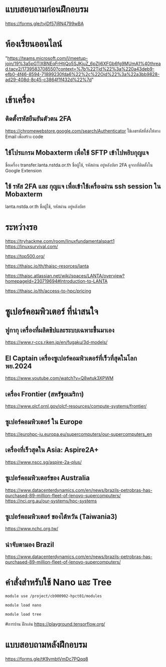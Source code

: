 # แบบสอบถามก่อนฝึกอบรม
https://forms.gle/tvjDf57jRN4799wBA

# ห้องเรียนออนไลน์
 "https://teams.microsoft.com/l/meetup-join/19%3a5pGTlXBNEqFrHtjQo5SJKjuZ_6pZlj6XFGb6fg9MUmA1%40thread.tacv2/1739583708550?context=%7b%22Tid%22%3a%220a43deb9-efb0-4f46-8594-71899230fda6%22%2c%22Oid%22%3a%22a3bb9828-ad29-408d-8c45-c3864f1f432d%22%7d" 


# เข้าเครื่อง
## ติดตั้งรหัสยืนยันตัวตน 2FA
https://chromewebstore.google.com/search/Authenticator
ใช้เลขรหัสที่ส่งให้ทาง Email เพื่อสร้าง code

## ใช้โปรแกรม Mobaxterm เพื่อใช้ SFTP เข้าไปหยิบกุญแจ
ชื่อเครื่อง transfer.lanta.nstda.or.th
ชื่อผู้ใช้, รหัสผ่าน อยู่หลังบัตร
2FA ดูจากที่ติตตั้งใน Google Extension

## ใช้ รหัส 2FA และ กุญแจ เพื่อเข้าใช้เครื่องผ่าน ssh session ใน Mobaxterm
lanta.nstda.or.th
ชื่อผู้ใช้, รหัสผ่าน อยู่หลังบัตร

# ระหว่างรอ
https://tryhackme.com/room/linuxfundamentalspart1
https://linuxsurvival.com/

https://top500.org/

https://thaisc.io/th/thaisc-resorces/lanta

https://thaisc.atlassian.net/wiki/spaces/LANTA/overview?homepageId=230719694#Introduction-to-LANTA

https://thaisc.io/th/access-to-hpc/pricing

# ซูเปอร์คอมพิวเตอร์ ที่น่าสนใจ
## ฟูกากุ เครื่องที่ผลิตชิปและระบบเฉพาะขึ้นมาเอง
https://www.r-ccs.riken.jp/en/fugaku/3d-models/
## El Captain เครื่องซูเปอร์คอมพิวเตอร์ที่เร็วที่สุดในโลก พย.2024
https://www.youtube.com/watch?v=Q8wtuk3XPWM
## เครื่อง Frontier (สหรัฐอเมริกา)
https://www.olcf.ornl.gov/olcf-resources/compute-systems/frontier/
## ซูเปอร์คอมพิวเตอร์ ใน Europe
https://eurohpc-ju.europa.eu/supercomputers/our-supercomputers_en
## เครื่องที่เร็วสุดใน Asia: Aspire2A+
https://www.nscc.sg/aspire-2a-plus/
## ซูเปอร์คอมพิวเตอร์ของ Australia 
https://www.datacenterdynamics.com/en/news/brazils-petrobras-has-purchased-89-million-fleet-of-lenovo-supercomputers/
https://nci.org.au/our-systems/hpc-systems
## ซูเปอร์คอมพิวเตอร์ ของไต้หวัน (Taiwania3)
https://www.nchc.org.tw/

## น่าจับตามอง Brazil
https://www.datacenterdynamics.com/en/news/brazils-petrobras-has-purchased-89-million-fleet-of-lenovo-supercomputers/

# คำสั่งสำหรับใช้ Nano และ Tree
```bash
module use /project/cb900902-hpct01/modules
```
```bash
module load nano
```

```bash
module load tree
```

#การบ้าน ฝึกเล่น
https://playground.tensorflow.org/


# แบบสอบถามหลังฝึกอบรม
https://forms.gle/tK9vmbtVmDc7PQqq8


